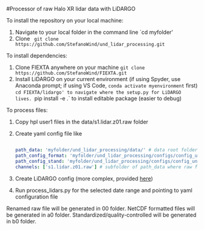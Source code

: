 #Processor of raw Halo XR lidar data with LiDARGO

To install the repository on your local machine:
1. Navigate to your local folder in the command line
   `cd myfolder'
2. Clone
   ` git clone https://github.com/StefanoWind/und_lidar_processing.git`
   
To install dependencies:
1. Clone FIEXTA anywhere on your machine
   `git clone https://github.com/StefanoWind/FIEXTA.git`
3. Install LiDARGO on your current environment (if using Spyder, use Anaconda prompt; if using VS Code, `conda activate myenvironment` first)
   `cd FIEXTA/lidargo' to navigate where the setup.py for LiDARGO lives.
   `pip install -e .` to install editable package (easier to debug)

To process files:
1. Copy hpl user1 files in the data/s1.lidar.z01.raw folder
2. Create yaml config file like

   ```yaml
   
   path_data: 'myfolder/und_lidar_processing/data/' # data root folder
   path_config_format: 'myfolder/und_lidar_processing/configs/config_und_a0.xlsx'
   path_config_stand: 'myfolder/und_lidar_processing/configs/config_und_b0.xlsx'
   channels: ['s1.lidar.z01.raw'] # subfolder of path_data where raw files live

3. Create LiDARGO config (more complex, provided [here](https://drive.google.com/drive/folders/1A-9mMn6lgOVZDhJA53ZkaE6CDKcDpdKd))
                
4. Run process_lidars.py for the selected date range and pointing to yaml configuration file

Renamed raw file will be generated in 00 folder. NetCDF formatted files will be generated in a0 folder. Standardized/quality-controlled will be generated in b0 folder.
